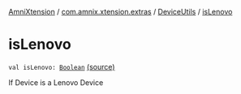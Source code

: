 [AmniXtension](../../index.md) / [com.amnix.xtension.extras](../index.md) / [DeviceUtils](index.md) / [isLenovo](./is-lenovo.md)

# isLenovo

`val isLenovo: `[`Boolean`](https://kotlinlang.org/api/latest/jvm/stdlib/kotlin/-boolean/index.html) [(source)](https://github.com/AmniX/AmniXTension/tree/master/AmniXtension/src/main/java/com/amnix/xtension/extras/DeviceUtils.kt#L132)

If Device is a Lenovo Device

